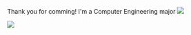 Thank you for comming!
I'm a Computer Engineering major
<img src="https://img.shields.io/badge/GNOME Terminal-3178C6?style=flat&logo=TypeScript&logoColor=#241F31"/>

<a href="버튼을 눌렀을 때 이동할 링크" target="_blank"><img src="https://img.shields.io/badge/뱃지레이블-배경색?style=뱃지모양&logo=로고&logoColor=로고색상"/></a>
